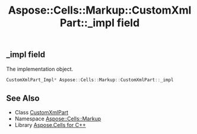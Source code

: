 ﻿---
title: Aspose::Cells::Markup::CustomXmlPart::_impl field
linktitle: _impl
second_title: Aspose.Cells for C++ API Reference
description: 'Aspose::Cells::Markup::CustomXmlPart::_impl field. The implementation object in C++.'
type: docs
weight: 1200
url: /cpp/aspose.cells.markup/customxmlpart/_impl/
---
## _impl field


The implementation object.

```cpp
CustomXmlPart_Impl* Aspose::Cells::Markup::CustomXmlPart::_impl
```

## See Also

* Class [CustomXmlPart](../)
* Namespace [Aspose::Cells::Markup](../../)
* Library [Aspose.Cells for C++](../../../)
